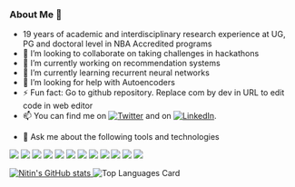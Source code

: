 ### About Me 👋

- 19 years of academic and interdisciplinary research experience at UG, PG and doctoral level in NBA Accredited programs
- 👯 I’m looking to collaborate on taking challenges in hackathons
- 🔭 I’m currently working on recommendation systems
- 🌱 I’m currently learning recurrent neural networks
- 🤔 I’m looking for help with Autoencoders
- ⚡ Fun fact: Go to github repository. Replace com by dev in URL to edit code in web editor
- 📫 You can find me on [![Twitter][1.2]][1] and on [![LinkedIn][2.2]][2].
<!-- Icons -->
[1.2]: http://i.imgur.com/wWzX9uB.png (twitter icon without padding)
[2.2]: https://raw.githubusercontent.com/MartinHeinz/MartinHeinz/master/linkedin-3-16.png (LinkedIn icon without padding)
<!-- Links to your social media accounts -->
[1]: https://twitter.com/drnitinmalik1/
[2]: https://www.linkedin.com/in/drnitinmalik/
- 💬 Ask me about the following tools and technologies
 
![](https://img.shields.io/badge/Language-Python-informational?style=flat&logo=<LOGO_NAME>&logoColor=white&color=2bbc8a)
![](https://img.shields.io/badge/Tensors-NumPy-informational?style=flat&logo=<LOGO_NAME>&logoColor=white&color=2bbc8a)
![](https://img.shields.io/badge/File-Pandas-informational?style=flat&logo=<LOGO_NAME>&logoColor=white&color=2bbc8a)
![](https://img.shields.io/badge/Scraping-BeautifulSoup-informational?style=flat&logo=<LOGO_NAME>&logoColor=white&color=2bbc8a)
![](https://img.shields.io/badge/Statistics-statsmodel-informational?style=flat&logo=<LOGO_NAME>&logoColor=white&color=2bbc8a)
![](https://img.shields.io/badge/Visualization-Seaborn-informational?style=flat&logo=<LOGO_NAME>&logoColor=white&color=2bbc8a)
![](https://img.shields.io/badge/ML-sklearn-informational?style=flat&logo=<LOGO_NAME>&logoColor=white&color=2bbc8a)
![](https://img.shields.io/badge/Text-nltk-informational?style=flat&logo=<LOGO_NAME>&logoColor=white&color=2bbc8a)
![](https://img.shields.io/badge/API-keras-informational?style=flat&logo=<LOGO_NAME>&logoColor=white&color=2bbc8a)
![](https://img.shields.io/badge/Framework-TensorFlow-informational?style=flat&logo=<LOGO_NAME>&logoColor=white&color=2bbc8a)
![](https://img.shields.io/badge/Image-OpenCV-informational?style=flat&logo=<LOGO_NAME>&logoColor=white&color=2bbc8a)
![](https://img.shields.io/badge/IDE-Jupyter-informational?style=flat&logo=<LOGO_NAME>&logoColor=white&color=2bbc8a)

[![Nitin's GitHub stats](https://github-readme-stats.vercel.app/api?username=drnitinmalik&hide=contribs,prs&count_private=true&show_icons=true)
](https://github.com/drnitinmalik/github-readme-stats)
![Top Languages Card](https://github-readme-stats.vercel.app/api/top-langs/?username=drnitinmalik)


